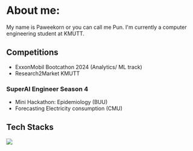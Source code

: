 # About me:
My name is Paweekorn or you can call me Pun. I'm currently a computer engineering student at KMUTT.

## Competitions
- ExxonMobil Bootcathon 2024 (Analytics/ ML track)
- Research2Market KMUTT

### SuperAI Engineer Season 4
- Mini Hackathon: Epidemiology (BUU)
- Forecasting Electricity consumption (CMU)

## Tech Stacks
<img src="https://cdn.jsdelivr.net/gh/devicons/devicon@latest/icons/python/python-original-wordmark.svg" />
